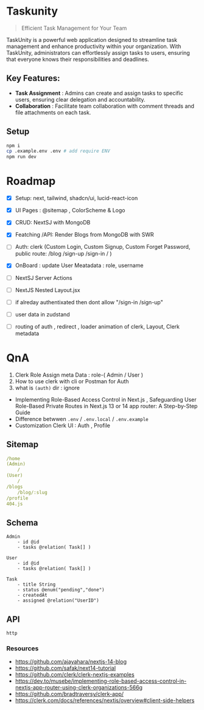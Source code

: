 # Taskunity

> Efficient Task Management for Your Team

TaskUnity is a powerful web application designed to streamline task management and enhance productivity within your organization. With TaskUnity, administrators can effortlessly assign tasks to users, ensuring that everyone knows their responsibilities and deadlines.

## Key Features:
- __Task Assignment__ : Admins can create and assign tasks to specific users, ensuring clear delegation and accountability.
- __Collaboration__ : Facilitate team collaboration with comment threads and file attachments on each task.


## Setup

```sh
npm i
cp .example.env .env # add require ENV
npm run dev
```

# Roadmap

- [x] Setup: next, tailwind, shadcn/ui, lucid-react-icon
- [x] UI Pages : @sitemap , ColorScheme & Logo
- [x] CRUD: NextSJ with MongoDB
- [x] Featching /API: Render Blogs from MongoDB with SWR
- [ ] Auth: clerk (Custom Login, Custom Signup, Custom Forget Password, public route: /blog /sign-up /sign-in / )
- [x] OnBoard : update User Meatadata : role, username
- [ ] NextSJ Server Actions
- [ ] NextJS Nested Layout.jsx
- [ ] if alreday authentixated then dont allow "/sign-in  /sign-up"
- [ ] user data in zudstand
- [ ] routing of auth , redirect , loader animation of clerk, Layout, Clerk metadata
 

# QnA
1. Clerk Role Assign meta Data : role-( Admin / User ) 
2. How to use clerk with cli or Postman for Auth
3. what is `(auth)` dir : ignore 
- Implementing Role-Based Access Control in Next.js , Safeguarding User Role-Based Private Routes in Next.js 13 or 14 app router: A Step-by-Step Guide
- Difference betwwen `.env` / `.env.local` / `.env.example`
- Customization Clerk UI : Auth , Profile


## Sitemap

```yml
/home
(Admin)
    / 
(User)
    / 
/blogs
    /blog/:slug
/profile
404.js
```

## Schema

```prisma
Admin
    - id @id
    - tasks @relation( Task[] )

User
    - id @id
    - tasks @relation( Task[] )

Task
    - title String
    - status @enum("pending","done")
    - createdAt
    - assigned @relation("UserID")
```


## API

```http
http

```


### Resources
- https://github.com/ajayahara/nextjs-14-blog
- https://github.com/safak/next14-tutorial
- https://github.com/clerk/clerk-nextjs-examples
- https://dev.to/musebe/implementing-role-based-access-control-in-nextjs-app-router-using-clerk-organizations-566g
- https://github.com/bradtraversy/clerk-app/
- https://clerk.com/docs/references/nextjs/overview#client-side-helpers